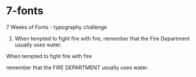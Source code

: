 # 7-fonts
7 Weeks of Fonts - typography challenge

1. When tempted to fight fire with fire, remember that the Fire Department usually uses water.

When tempted to fight
fire with fire

remember that the
FIRE DEPARTMENT
usually uses water.
